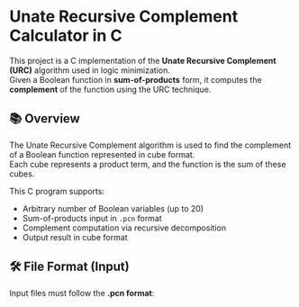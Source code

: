 # Unate Recursive Complement Calculator in C

This project is a C implementation of the **Unate Recursive Complement (URC)** algorithm used in logic minimization.  
Given a Boolean function in **sum-of-products** form, it computes the **complement** of the function using the URC technique.

## 📚 Overview

The Unate Recursive Complement algorithm is used to find the complement of a Boolean function represented in cube format.  
Each cube represents a product term, and the function is the sum of these cubes.

This C program supports:
- Arbitrary number of Boolean variables (up to 20)
- Sum-of-products input in `.pcn` format
- Complement computation via recursive decomposition
- Output result in cube format

## 🛠 File Format (Input)

Input files must follow the **.pcn format**:
